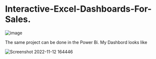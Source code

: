 # Interactive-Excel-Dashboards-For-Sales.

![image](https://user-images.githubusercontent.com/104089846/201280976-7a81fd8a-4f71-47dd-8e23-797e144a2549.png)


The same project can be done in the Power Bi.
My Dashbord looks like 


![Screenshot 2022-11-12 164446](https://user-images.githubusercontent.com/104089846/201598086-4e005e33-430d-45be-b52d-4b9e7013ab3f.jpg)
